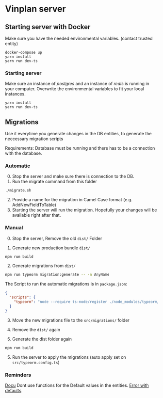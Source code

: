 # Vinplan server

## Starting server with Docker

Make sure you have the needed environmental variables. (contact trusted entity)

```shell
docker-compose up
yarn install
yarn run dev-ts
```

### Starting server

Make sure an instance of _postgres_ and an instance of _redis_ is running in your computer.
Overwrite the environmental variables to fit your local instances.

```shell
yarn install
yarn run dev-ts
```

## Migrations

Use it everytime you generate changes in the DB entities, to generate the neccessary migration scripts

Requirements: Database must be running and there has to be a connection with the database.

### Automatic

0. Stop the server and make sure there is connection to the DB.
1. Run the migrate command from this folder
```bash
./migrate.sh
```
2. Provide a name for the migration in Camel Case format (e.g. AddNewFieldToTable)
3. Starting the server will run the migration. Hopefully your changes will be available right after that.

### Manual

0. Stop the server, Remove the old `dist/` Folder

1. Generate new production bundle `dist/`
```bash
npm run build
```
2. Generate migrations from `dist/`
```bash
npm run typeorm migration:generate -- -n AnyName
```
The Script to run the automatic migrations is in `package.json`:
```json
{
  "scripts": {
    "typeorm": "node --require ts-node/register ./node_modules/typeorm/cli.js"
  }
}
```

3. Move the new migrations file to the `src/migrations/` folder

4. Remove the  `dist/` again

5. Generate the dist folder again
```bash
npm run build
```
5. Run the server to apply the migrations (auto apply set on `src/typeorm.config.ts`)

### Reminders

[Docu](https://orkhan.gitbook.io/typeorm/docs/using-cli)
Dont use functions for the Default values in the entities.
[Error with defaults](https://github.com/typeorm/typeorm/issues/6490)

